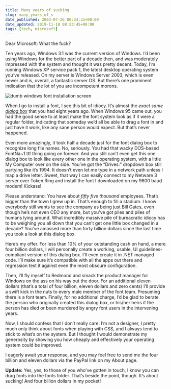 ```yaml
---
title: Many years of sucking
slug: many_years_of_s
date_published: 2003-07-26 00:24:31+00:00
date_updated: 2019-11-10 08:23:45+00:00
tags: [tech, microsoft]
---
```

Dear Microsoft: What the fuck?

Ten years ago, Windows 3.1 was the current version of Windows. I’d been using Windows for the better part of a decade then, and was moderately impressed with the system and thought it was pretty decent. Today, I’m running Windows XP service pack 1, the latest desktop operating system you’ve released. On my server is Windows Server 2003, which is even newer and is, overall, a fantastic server OS. But there’s one prominent indication that the lot of you are incompetent morons.

![dumb windows font installation screen](/images/fontbox.png)

When I go to install a font, I see this bit of idiocy. It’s almost the *exact same [dialog box](http://www.microsoft.com/typography/ttfinst/ttfinst.htm)* that you had eight years ago. When Windows 95 came out, you had the good sense to at least make the font system look as if it were a regular folder, indicating that someday we’d all be able to drag a font in and just have it work, like any sane person would expect. But that’s never happened.

Even more amazingly, it took half a decade just for the font dialog box to recognize long file names. No, seriously. You had that wacky DOS-based FontNa~1.ttf thing going on forever. And you still can’t even get this one dialog box to look like every other one in the operating system, with a little My Computer over on the side. You’ve got the “Drives:” dropdown box still partying like it’s 1994. It doesn’t even let me type in a network path unless I map a drive letter. Sweet, that way I can easily connect to my Netware 3 server over Token Ring and install the font I downloaded on my 9600 baud modem! Kickass!

Please understand: You have about *fifty five thousand* employees. That’s bigger than the town I grew up in. That’s enough to fill a stadium. I know everybody still wants to see the company as being just Bill Gates, even though he’s not even CEO any more, but you’ve got piles and piles of humans lying around. What incredibly massive pile of bureacratic idiocy has to be weighing you all down that you can’t get one little box changed in a decade? You’ve amassed more than forty billion dollars since the last time you took a look at this dialog box.

Here’s my offer. For less than 10% of your outstanding cash on hand, a mere four billion dollars, I will personally create a working, usable, UI guidelines-compliant version of this dialog box. I’ll even create it in .NET managed code. I’ll make sure it’s compatible with all the apps out there and regression test it against even the most obscure configuration.

Then, I’ll fly myself to Redmond and smack the product manager for Windows on the ass on his way out the door. For an additional eleven dollars (that’s a total of four billion, eleven dollars and zero cents) I’ll provide a swift kick in the nuts to every male member of the font team. Presuming there is a font team. Finally, for no additional charge, I’d be glad to berate the person who originally created this dialog box, or his/her heirs if the person has died or been murdered by angry font users in the intervening years.

Now, I should confess that I don’t really care. I’m not a designer, I pretty much only think about fonts when playing with CSS, and I always tend to stick to what’s on the system. But I thought I would demonstrate my generosity by showing you how cheaply and effectively your operating system could be improved.

I eagerly await your response, and you may feel free to send me the four billion and eleven dollars via the PayPal link on my About page.

**Update:** Yes, yes, to those of you who’ve gotten in touch, I know you can drag fonts into the fonts folder. That’s beside the point, though. It’s about sucking! And four billion dollars in my pocket!
